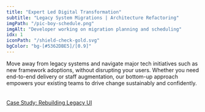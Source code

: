 ```yaml
---
title: "Expert Led Digital Transformation"
subtitle: "Legacy System Migrations | Architecture Refactoring"
imgPath: "/pic-boy-schedule.png"
imgAlt: "Developer working on migration planning and scheduling"
idx: 1
iconPath: "/shield-check-gold.svg"
bgColor: "bg-[#5362DBE5]/[0.9]"
---
```


Move away from legacy systems and navigate major tech initiatives such as new framework adoptions, without disrupting your users. Whether you need end-to-end delivery or staff augmentation, our bottom-up approach empowers your existing teams to drive change sustainably and confidently.
</br>
</br>
</br>
<a
    class='underline underline-offset-2'
    href="/blog/how-we-rebuilt-a-legacy-ui-with-zero-downtime">
Case Study: Rebuilding Legacy UI
</a>
